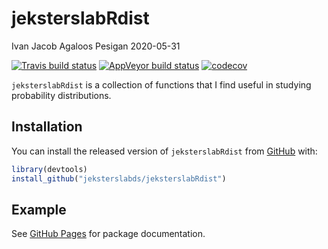 jeksterslabRdist
================
Ivan Jacob Agaloos Pesigan
2020-05-31

<!-- README.md is generated from README.Rmd. Please edit that file -->

<!-- badges: start -->

[![Travis build
status](https://travis-ci.com/jeksterslabds/jeksterslabRdist.svg?branch=master)](https://travis-ci.com/jeksterslabds/jeksterslabRdist)
[![AppVeyor build
status](https://ci.appveyor.com/api/projects/status/github/jeksterslabds/jeksterslabRdist?branch=master&svg=true)](https://ci.appveyor.com/project/jeksterslabds/jeksterslabRdist)
[![codecov](https://codecov.io/github/jeksterslabds/jeksterslabRdist/branch/master/graphs/badge.svg)](https://codecov.io/github/jeksterslabds/jeksterslabRdist)
<!-- badges: end -->

`jeksterslabRdist` is a collection of functions that I find useful in
studying probability distributions.

## Installation

You can install the released version of `jeksterslabRdist` from
[GitHub](https://github.com/jeksterslabds/jeksterslabRdist) with:

``` r
library(devtools)
install_github("jeksterslabds/jeksterslabRdist")
```

## Example

See [GitHub
Pages](https://jeksterslabds.github.io/jeksterslabRdist/index.html) for
package documentation.
